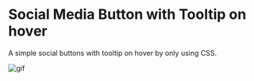# Social Media Button with Tooltip on hover

A simple social buttons with tooltip on hover by only using CSS.

<p><img align="center" alt="gif" src="https://giphy.com/static/img/zoomies-small.gif" /></p>
